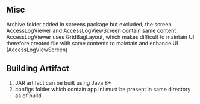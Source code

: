 ## Misc
Archive folder added in screens package but excluded, the screen AccessLogViewer and AccessLogViewScreen contain
same content. AccessLogViewer uses GridBagLayout, which makes difficult to maintain UI therefore created file with
same contents to maintain and enhance UI (AccessLogViewScreen)

## Building Artifact
1. JAR artifact can be built using Java 8+
2. configs folder which contain app.ini must be present in same directory as of build
